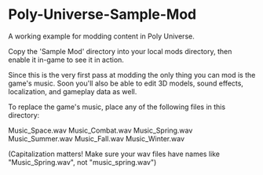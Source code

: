 # Poly-Universe-Sample-Mod
A working example for modding content in Poly Universe. 

Copy the 'Sample Mod' directory into your local mods directory, then enable it in-game to see it in action.

Since this is the very first pass at modding the only thing you can mod is the game's music. Soon you'll also be able to edit 3D models, sound effects, localization, and gameplay data as well.

To replace the game's music, place any of the following files in this directory:

Music_Space.wav
Music_Combat.wav
Music_Spring.wav
Music_Summer.wav
Music_Fall.wav
Music_Winter.wav

(Capitalization matters! Make sure your wav files have names like "Music_Spring.wav", not "music_spring.wav")

